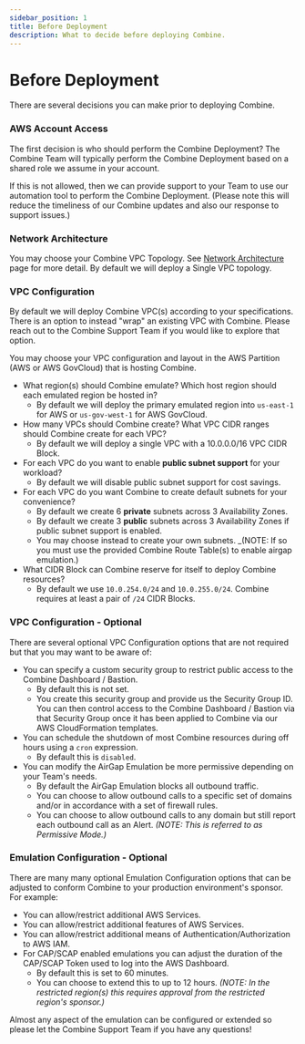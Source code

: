```yaml
---
sidebar_position: 1
title: Before Deployment
description: What to decide before deploying Combine.
---
```


# Before Deployment

There are several decisions you can make prior to deploying Combine.

### AWS Account Access

The first decision is who should perform the Combine Deployment? The Combine Team will typically perform the Combine Deployment based on a shared role we assume in your account.

If this is not allowed, then we can provide support to your Team to use our automation tool to perform the Combine Deployment. (Please note this will reduce the timeliness of our Combine updates and also our response to support issues.)

### Network Architecture

You may choose your Combine VPC Topology. See [Network Architecture](/category/combine-network-architecture) page for more detail. By default we will deploy a Single VPC topology.

### VPC Configuration

By default we will deploy Combine VPC(s) according to your specifications. There is an option to instead "wrap" an existing VPC with Combine. Please reach out to the Combine Support Team if you would like to explore that option.

You may choose your VPC configuration and layout in the AWS Partition (AWS or AWS GovCloud) that is hosting Combine.

- What region(s) should Combine emulate? Which host region should each emulated region be hosted in?
    - By default we will deploy the primary emulated region into `us-east-1` for AWS or `us-gov-west-1` for AWS GovCloud.
- How many VPCs should Combine create? What VPC CIDR ranges should Combine create for each VPC?
    - By default we will deploy a single VPC with a 10.0.0.0/16 VPC CIDR Block.
- For each VPC do you want to enable **public subnet support** for your workload?
    - By default we will disable public subnet support for cost savings.
- For each VPC do you want Combine to create default subnets for your convenience?
    - By default we create 6 **private** subnets across 3 Availability Zones.
    - By default we create 3 **public** subnets across 3 Availability Zones if public subnet support is enabled.
    - You may choose instead to create your own subnets. _(NOTE: If so you must use the provided Combine Route Table(s) to enable airgap emulation.)
- What CIDR Block can Combine reserve for itself to deploy Combine resources?
    - By default we use `10.0.254.0/24` and `10.0.255.0/24`. Combine requires at least a pair of `/24` CIDR Blocks.

### VPC Configuration - Optional

There are several optional VPC Configuration options that are not required but that you may want to be aware of:

- You can specify a custom security group to restrict public access to the Combine Dashboard / Bastion.
    - By default this is not set.
    - You create this security group and provide us the Security Group ID. You can then control access to the Combine Dashboard / Bastion via that Security Group once it has been applied to Combine via our AWS CloudFormation templates.
- You can schedule the shutdown of most Combine resources during off hours using a `cron` expression.
    - By default this is `disabled`.
- You can modify the AirGap Emulation be more permissive depending on your Team's needs.
    - By default the AirGap Emulation blocks all outbound traffic.
    - You can choose to allow outbound calls to a specific set of domains and/or in accordance with a set of firewall rules.
    - You can choose to allow outbound calls to any domain but still report each outbound call as an Alert. _(NOTE: This is referred to as Permissive Mode.)_

### Emulation Configuration - Optional

There are many many optional Emulation Configuration options that can be adjusted to conform Combine to your production environment's sponsor. For example:

- You can allow/restrict additional AWS Services.
- You can allow/restrict additional features of AWS Services.
- You can allow/restrict additional means of Authentication/Authorization to AWS IAM.
- For CAP/SCAP enabled emulations you can adjust the duration of the CAP/SCAP Token used to log into the AWS Dashboard.
    - By default this is set to 60 minutes.
    - You can choose to extend this to up to 12 hours. _(NOTE: In the restricted region(s) this requires approval from the restricted region's sponsor.)_

Almost any aspect of the emulation can be configured or extended so please let the Combine Support Team if you have any questions!